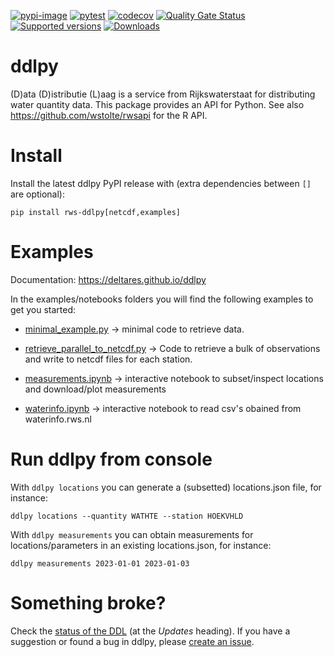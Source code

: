 [![pypi-image](https://img.shields.io/pypi/v/rws-ddlpy.svg)](https://pypi.python.org/pypi/rws-ddlpy)
[![pytest](https://github.com/Deltares/ddlpy/actions/workflows/pytest.yml/badge.svg?branch=main)](https://github.com/Deltares/ddlpy/actions/workflows/pytest.yml)
[![codecov](https://img.shields.io/codecov/c/github/deltares/ddlpy.svg?style=flat-square)](https://app.codecov.io/gh/deltares/ddlpy?displayType=list)
[![Quality Gate Status](https://sonarcloud.io/api/project_badges/measure?project=Deltares_ddlpy&metric=alert_status)](https://sonarcloud.io/summary/overall?id=Deltares_ddlpy)
[![Supported versions](https://img.shields.io/pypi/pyversions/rws-ddlpy.svg)](https://pypi.org/project/rws-ddlpy)
[![Downloads](https://img.shields.io/pypi/dm/rws-ddlpy.svg)](https://pypistats.org/packages/rws-ddlpy)

# ddlpy

(D)ata (D)istributie (L)aag is a service from Rijkswaterstaat for distributing water quantity data. This package provides an API for Python. See also https://github.com/wstolte/rwsapi for the R API.


# Install

Install the latest ddlpy PyPI release with (extra dependencies between `[]` are optional):

	pip install rws-ddlpy[netcdf,examples]

# Examples

Documentation: <https://deltares.github.io/ddlpy>

In the examples/notebooks folders you will find the following examples to get you started:

* [minimal_example.py](https://github.com/Deltares/ddlpy/blob/main/docs/examples/minimal_example.py) -> minimal code to retrieve data.

* [retrieve_parallel_to_netcdf.py](https://github.com/Deltares/ddlpy/blob/main/docs/examples/retrieve_parallel_to_netcdf.py) -> Code to retrieve a bulk of observations and write to netcdf files for each station.

* [measurements.ipynb](https://github.com/Deltares/ddlpy/blob/main/docs/notebooks/measurements.ipynb) -> interactive notebook to subset/inspect locations and download/plot measurements

* [waterinfo.ipynb](https://github.com/Deltares/ddlpy/blob/main/docs/notebooks/waterinfo.ipynb) -> interactive notebook to read csv's obained from waterinfo.rws.nl


# Run ddlpy from console

With `ddlpy locations` you can generate a (subsetted) locations.json file, for instance:

	ddlpy locations --quantity WATHTE --station HOEKVHLD

With `ddlpy measurements` you can obtain measurements for locations/parameters in an existing locations.json, for instance:

	ddlpy measurements 2023-01-01 2023-01-03


# Something broke?

Check the [status of the DDL](https://rijkswaterstaatdata.nl/waterdata/#hfd2f5e23-5092-4169-9f36-41e9734e7d87) (at the *Updates* heading). If you have a suggestion or found a bug in ddlpy, please [create an issue](https://github.com/Deltares/ddlpy/issues).
